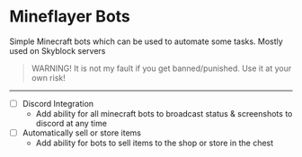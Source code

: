 # Mineflayer Bots

Simple Minecraft bots which can be used to automate some tasks. Mostly used on Skyblock servers

> WARNING! It is not my fault if you get banned/punished. Use it at your own risk!

<hr>

- [ ] Discord Integration
  - Add ability for all minecraft bots to broadcast status & screenshots to discord at any time
- [ ] Automatically sell or store items
  - Add ability for bots to sell items to the shop or store in the chest
